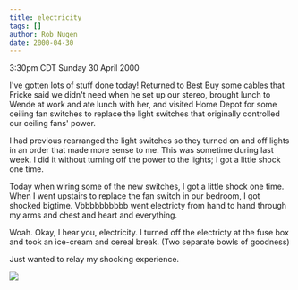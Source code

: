 ```yaml
---
title: electricity
tags: []
author: Rob Nugen
date: 2000-04-30
---
```


<title></title>
<p class=date>3:30pm CDT Sunday 30 April 2000</p>

<p>I've gotten lots of stuff done today!  Returned to Best Buy some
cables that Fricke said we didn't need when he set up our stereo,
brought lunch to Wende at work and ate lunch with her, and visited
Home Depot for some ceiling fan switches to replace the light switches
that originally controlled our ceiling fans' power.

<p>I had previous rearranged the light switches so they turned on and
off lights in an order that made more sense to me.  This was sometime
during last week.  I did it without turning off the power to the
lights; I got a little shock one time.

<p>Today when wiring some of the new switches, I got a little shock
one time.  When I went upstairs to replace the fan switch in our
bedroom, I got shocked bigtime.  Vbbbbbbbbbb went electricty from hand
to hand through my arms and chest and heart and everything.

<p>Woah.  Okay, I hear you, electricity.  I turned off the electricty
at the fuse box and took an ice-cream and cereal break.  (Two separate
bowls of goodness)

<p>Just wanted to relay my shocking experience.

<p><img src='/images/rob/wL-ROB.gif'>


